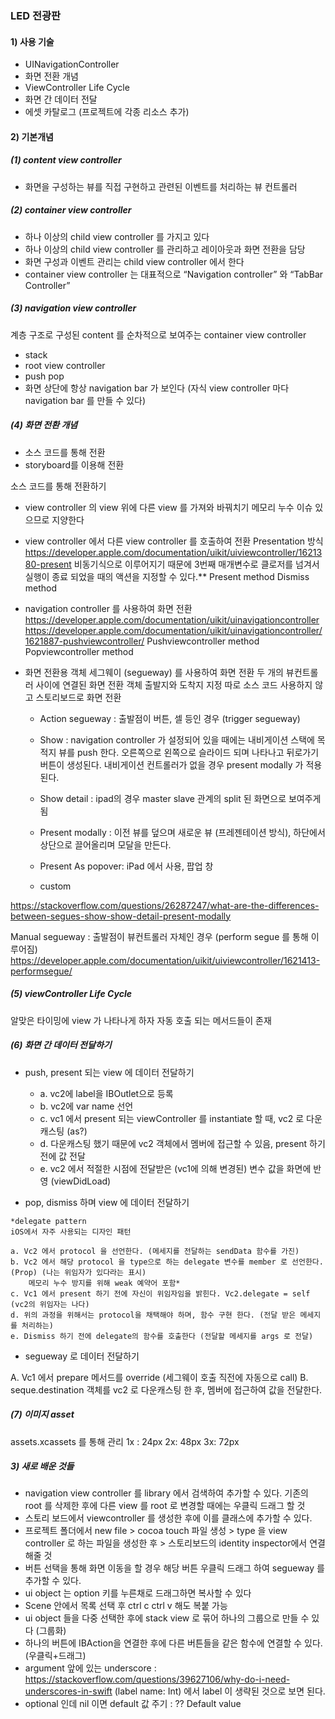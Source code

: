 ###  LED 전광판

#### 1) 사용 기술
- UINavigationController
- 화면 전환 개념
- ViewController Life Cycle
- 화면 간 데이터 전달
- 에셋 카탈로그 (프로젝트에 각종 리소스 추가)

#### 2) 기본개념

##### (1) content view controller
- 화면을 구성하는 뷰를 직접 구현하고 관련된 이벤트를 처리하는 뷰 컨트롤러

##### (2) container view controller
- 하나 이상의 child view controller 를 가지고 있다
- 하나 이상의 child view controller 를 관리하고 레이아웃과 화면 전환을 담당
- 화면 구성과 이벤트 관리는 child view controller 에서 한다
- container view controller 는 대표적으로 “Navigation controller” 와 “TabBar Controller” 

##### (3) navigation view controller
계층 구조로 구성된 content 를 순차적으로 보여주는 container view controller

- stack
- root view controller
- push pop
- 화면 상단에 항상 navigation bar 가 보인다 (자식 view controller 마다 navigation bar 를 만들 수 있다)

##### (4) 화면 전환 개념

- 소스 코드를 통해 전환
- storyboard를 이용해 전환

소스 코드를 통해 전환하기

- view controller 의 view 위에 다른 view 를 가져와 바꿔치기
메모리 누수 이슈 있으므로 지양한다


- view controller 에서 다른 view controller 를 호출하여 전환
Presentation 방식
https://developer.apple.com/documentation/uikit/uiviewcontroller/1621380-present
비동기식으로 이루어지기 때문에 3번째 매개변수로 클로저를 넘겨서 실행이 종료 되었을 때의 액션을 지정할 수 있다.**
Present method
Dismiss method


- navigation controller 를 사용하여 화면 전환
https://developer.apple.com/documentation/uikit/uinavigationcontroller
https://developer.apple.com/documentation/uikit/uinavigationcontroller/1621887-pushviewcontroller/
Pushviewcontroller method
Popviewcontroller method



- 화면 전환용 객체 세그웨이 (segueway) 를 사용하여 화면 전환
두 개의 뷰컨트롤러 사이에 연결된 화면 전환 객체
출발지와 도착지 지정
따로 소스 코드 사용하지 않고 스토리보드로 화면 전환

    - Action segueway : 출발점이 버튼, 셀 등인 경우 (trigger segueway)

    - Show : navigation controller 가 설정되어 있을 때에는 내비게이션 스택에 목적지 뷰를 push 한다. 오른쪽으로 왼쪽으로 슬라이드 되며 나타나고 뒤로가기 버튼이 생성된다. 
    내비게이션 컨트롤러가 없을 경우 present modally 가 적용된다. 

    - Show detail : ipad의 경우 master slave 관계의 split 된 화면으로 보여주게 됨
    - Present modally : 이전 뷰를 덮으며 새로운 뷰 (프레젠테이션 방식), 하단에서 상단으로 끌어올리며 모달을 만든다.
    - Present As popover: iPad 에서 사용, 팝업 창
    - custom 

https://stackoverflow.com/questions/26287247/what-are-the-differences-between-segues-show-show-detail-present-modally


Manual segueway : 출발점이 뷰컨트롤러 자체인 경우 (perform segue 를 통해 이루어짐)
https://developer.apple.com/documentation/uikit/uiviewcontroller/1621413-performsegue/

##### (5) viewController Life Cycle
알맞은 타이밍에 view 가 나타나게 하자
자동 호출 되는 메서드들이 존재

##### (6) 화면 간 데이터 전달하기

- push, present 되는 view 에 데이터 전달하기
    - a. vc2에 label을 IBOutlet으로 등록
    - b. vc2에 var name 선언 
    - c. vc1 에서 present 되는 viewController 를 instantiate 할 때, vc2 로 다운캐스팅 (as?)
    - d. 다운캐스팅 했기 때문에 vc2 객체에서 멤버에 접근할 수 있음, present 하기 전에 값 전달
    - e. vc2 에서 적절한 시점에 전달받은 (vc1에 의해 변경된) 변수 값을 화면에 반영 (viewDidLoad)

- pop, dismiss 하며 view 에 데이터 전달하기

```
*delegate pattern
iOS에서 자주 사용되는 디자인 패턴

a. Vc2 에서 protocol 을 선언한다. (메세지를 전달하는 sendData 함수를 가진)
b. Vc2 에서 해당 protocol 을 type으로 하는 delegate 변수를 member 로 선언한다. (Prop) (나는 위임자가 있다라는 표시)
    메모리 누수 방지를 위해 weak 예약어 포함*
c. Vc1 에서 present 하기 전에 자신이 위임자임을 밝힌다. Vc2.delegate = self (vc2의 위임자는 나다) 
d. 위의 과정을 위해서는 protocol을 채택해야 하며, 함수 구현 한다. (전달 받은 메세지를 처리하는)
e. Dismiss 하기 전에 delegate의 함수를 호출한다 (전달할 메세지를 args 로 전달)
```

- segueway 로 데이터 전달하기

A. Vc1 에서 prepare 메서드를 override (세그웨이 호출 직전에 자동으로 call)
B. seque.destination 객체를 vc2 로 다운캐스팅 한 후, 멤버에 접근하여 값을 전달한다.

##### (7) 이미지 asset
assets.xcassets 를 통해 관리
1x : 24px
2x: 48px 
3x: 72px


##### 3) 새로 배운 것들

- navigation view controller 를 library 에서 검색하여 추가할 수 있다. 기존의 root 를 삭제한 후에 다른 view 를 root 로 변경할 때에는 우클릭 드래그 할 것
- 스토리 보드에서 viewcontroller 를 생성한 후에 이를 클래스에 추가할 수 있다.
- 프로젝트 폴더에서 new file > cocoa touch 파일 생성 > type 을 view controller 로 하는 파일을 생성한 후 > 스토리보드의 identity inspector에서 연결해줄 것
- 버튼 선택을 통해 화면 이동을 할 경우 해당 버튼 우클릭 드래그 하여 segueway 를 추가할 수 있다.
- ui object 는 option 키를 누른채로 드래그하면 복사할 수 있다
- Scene 안에서 목록 선택 후 ctrl c ctrl v 해도 복붙 가능
- ui object 들을 다중 선택한 후에 stack view 로 묶어 하나의 그룹으로 만들 수 있다 (그룹화)
- 하나의 버튼에 IBAction을 연결한 후에 다른 버튼들을 같은 함수에 연결할 수 있다. (우클릭+드래그)
- argument 앞에 있는 underscore :  https://stackoverflow.com/questions/39627106/why-do-i-need-underscores-in-swift (label name: Int) 에서 label 이 생략된 것으로 보면 된다.
- optional 인데 nil 이면 default 값 주기 : ?? Default value






